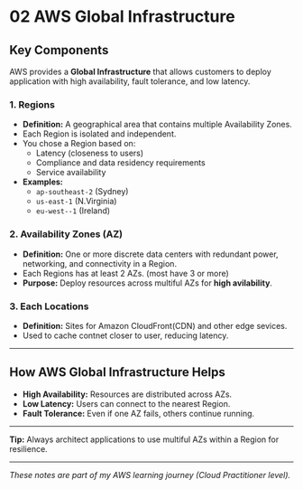 # 02 AWS Global Infrastructure

## Key Components
AWS provides a **Global Infrastructure** that allows customers to deploy application with high availability, fault tolerance, and low latency.

### 1. Regions
- **Definition:** A geographical area that contains multiple Availability Zones.
- Each Region is isolated and independent.
- You chose a Region based on:
  - Latency (closeness to users)
  - Compliance and data residency requirements
  - Service availability
- **Examples:**
  - `ap-southeast-2` (Sydney)
  - `us-east-1` (N.Virginia)
  - `eu-west--1` (Ireland)

### 2. Availability Zones (AZ)
- **Definition:** One or more discrete data centers with redundant power, networking, and connectivity in a Region.
- Each Regions has at least 2 AZs. (most have 3 or more)
- **Purpose:** Deploy resources across multiful AZs for **high avilability**.

### 3. Each Locations 
- **Definition:** Sites for Amazon CloudFront(CDN) and other edge sevices.
- Used to cache contnet closer to user, reducing latency.

---

## How AWS Global Infrastructure Helps
- **High Availability:** Resources are distributed across AZs.
- **Low Latency:** Users can connect to the nearest Region.
- **Fault Tolerance:** Even if one AZ fails, others continue running.

--- 

**Tip:** Always architect applications to use multiful AZs within a Region for resilience.

---

*These notes are part of my AWS learning journey (Cloud Practitioner level).*

